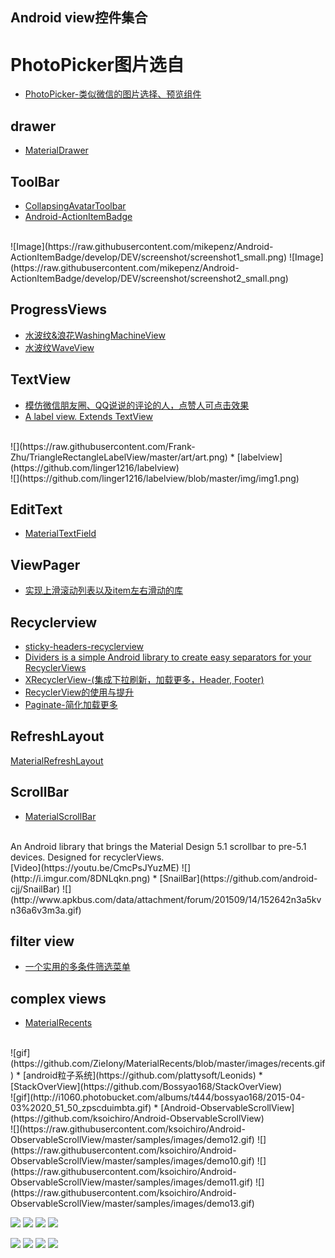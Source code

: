 Android view控件集合
---

# PhotoPicker图片选自
* [PhotoPicker-类似微信的图片选择、预览组件](https://github.com/donglua/PhotoPicker)

## drawer
* [MaterialDrawer](https://github.com/mikepenz/MaterialDrawer)

## ToolBar
* [CollapsingAvatarToolbar](https://github.com/Sloy/CollapsingAvatarToolbar)
* [Android-ActionItemBadge](https://github.com/mikepenz/Android-ActionItemBadge)
<br/>
![Image](https://raw.githubusercontent.com/mikepenz/Android-ActionItemBadge/develop/DEV/screenshot/screenshot1_small.png)
![Image](https://raw.githubusercontent.com/mikepenz/Android-ActionItemBadge/develop/DEV/screenshot/screenshot2_small.png)

## ProgressViews
* [水波纹&浪花WashingMachineView](https://github.com/naman14/WashingMachineView)
* [水波纹WaveView](https://github.com/gelitenight/WaveView)

## TextView
* [模仿微信朋友圈、QQ说说的评论的人，点赞人可点击效果 ](https://github.com/nimengbo/TextViewSpanClickable)
* [A label view. Extends TextView](https://github.com/Frank-Zhu/TriangleRectangleLabelView)
<br/>
![](https://raw.githubusercontent.com/Frank-Zhu/TriangleRectangleLabelView/master/art/art.png)
* [labelview](https://github.com/linger1216/labelview)
<br/>
![](https://github.com/linger1216/labelview/blob/master/img/img1.png)

## EditText
* [MaterialTextField](https://github.com/florent37/MaterialTextField)

## ViewPager
* [实现上滑滚动列表以及item左右滑动的库](https://github.com/florent37/MaterialLeanBack)

## Recyclerview
* [sticky-headers-recyclerview](https://github.com/timehop/sticky-headers-recyclerview)
* [Dividers is a simple Android library to create easy separators for your RecyclerViews](https://github.com/Karumi/Dividers)
* [XRecyclerView-(集成下拉刷新，加载更多，Header, Footer)](https://github.com/jianghejie/XRecyclerView)
* [RecyclerView的使用与提升](http://lovinghuan.com/2015/11/26/RecyclerView%E7%9A%84%E4%BD%BF%E7%94%A8%E5%92%8C%E6%8F%90%E5%8D%87/)
* [Paginate-简化加载更多](https://github.com/MarkoMilos/Paginate)

## RefreshLayout
[MaterialRefreshLayout](https://github.com/android-cjj/Android-MaterialRefreshLayout)

## ScrollBar
* [MaterialScrollBar](https://github.com/krimin-killr21/MaterialScrollBar)
<br/>
An Android library that brings the Material Design 5.1 scrollbar to pre-5.1 devices. Designed for recyclerViews.
<br/>[Video](https://youtu.be/CmcPsJYuzME)
![](http://i.imgur.com/8DNLqkn.png)
* [SnailBar](https://github.com/android-cjj/SnailBar)
![](http://www.apkbus.com/data/attachment/forum/201509/14/152642n3a5kvn36a6v3m3a.gif)

## filter view
* [一个实用的多条件筛选菜单](https://github.com/dongjunkun/DropDownMenu)

## complex views
* [MaterialRecents](https://github.com/ZieIony/MaterialRecents)
<br/>
![gif](https://github.com/ZieIony/MaterialRecents/blob/master/images/recents.gif)
* [android粒子系统](https://github.com/plattysoft/Leonids)
* [StackOverView](https://github.com/Bossyao168/StackOverView)
<br/>
![gif](http://i1060.photobucket.com/albums/t444/bossyao168/2015-04-03%2020_51_50_zpscduimbta.gif)
* [Android-ObservableScrollView](https://github.com/ksoichiro/Android-ObservableScrollView)
<br/>
![](https://raw.githubusercontent.com/ksoichiro/Android-ObservableScrollView/master/samples/images/demo12.gif)
![](https://raw.githubusercontent.com/ksoichiro/Android-ObservableScrollView/master/samples/images/demo10.gif)
![](https://raw.githubusercontent.com/ksoichiro/Android-ObservableScrollView/master/samples/images/demo11.gif)
![](https://raw.githubusercontent.com/ksoichiro/Android-ObservableScrollView/master/samples/images/demo13.gif)

![](https://raw.githubusercontent.com/ksoichiro/Android-ObservableScrollView/master/samples/images/demo1.gif)
![](https://raw.githubusercontent.com/ksoichiro/Android-ObservableScrollView/master/samples/images/demo2.gif)
![](https://raw.githubusercontent.com/ksoichiro/Android-ObservableScrollView/master/samples/images/demo3.gif)
![](https://raw.githubusercontent.com/ksoichiro/Android-ObservableScrollView/master/samples/images/demo4.gif)

![](https://raw.githubusercontent.com/ksoichiro/Android-ObservableScrollView/master/samples/images/demo5.gif)
![](https://raw.githubusercontent.com/ksoichiro/Android-ObservableScrollView/master/samples/images/demo6.gif)
![](https://raw.githubusercontent.com/ksoichiro/Android-ObservableScrollView/master/samples/images/demo7.gif)
![](https://raw.githubusercontent.com/ksoichiro/Android-ObservableScrollView/master/samples/images/demo8.gif)
